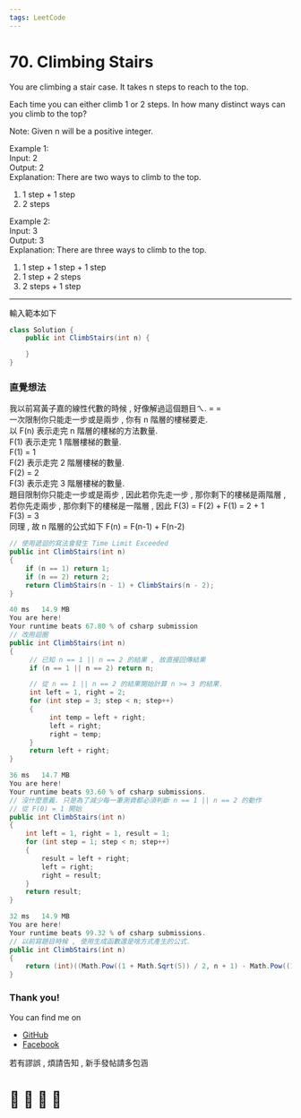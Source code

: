 ```yaml
---
tags: LeetCode
---
```


# 70. Climbing Stairs
You are climbing a stair case. It takes n steps to reach to the top.

Each time you can either climb 1 or 2 steps. In how many distinct ways can you climb to the top?

Note: Given n will be a positive integer.

Example 1:    
Input: 2    
Output: 2    
Explanation: There are two ways to climb to the top.
1. 1 step + 1 step
2. 2 steps

Example 2:    
Input: 3    
Output: 3    
Explanation: There are three ways to climb to the top.
1. 1 step + 1 step + 1 step
2. 1 step + 2 steps
3. 2 steps + 1 step
---
輸入範本如下
```C#
class Solution {
    public int ClimbStairs(int n) {

    }
}
```

### 直覺想法
我以前寫黃子嘉的線性代數的時候 , 好像解過這個題目ㄟ. = =    
一次限制你只能走一步或是兩步 , 你有 n 階層的樓梯要走.    
以 F(n) 表示走完 n 階層的樓梯的方法數量.    
F(1) 表示走完 1 階層樓梯的數量.    
F(1) = 1    
F(2) 表示走完 2 階層樓梯的數量.    
F(2) = 2    
F(3) 表示走完 3 階層樓梯的數量.    
題目限制你只能走一步或是兩步 , 因此若你先走一步 , 那你剩下的樓梯是兩階層 , 若你先走兩步 , 那你剩下的樓梯是一階層 , 因此
F(3) = F(2) + F(1) = 2 + 1      
F(3) = 3    
同理 , 故 n 階層的公式如下
F(n) = F(n-1) + F(n-2)

```C#
// 使用遞迴的寫法會發生 Time Limit Exceeded
public int ClimbStairs(int n)
{
    if (n == 1) return 1;
    if (n == 2) return 2;
    return ClimbStairs(n - 1) + ClimbStairs(n - 2);
}
```

```C#
40 ms	14.9 MB
You are here!
Your runtime beats 67.80 % of csharp submission
// 改用迴圈
public int ClimbStairs(int n)
{
     // 已知 n == 1 || n == 2 的結果 , 故直接回傳結果
     if (n == 1 || n == 2) return n;

     // 從 n == 1 || n == 2 的結果開始計算 n >= 3 的結果.
     int left = 1, right = 2;
     for (int step = 3; step < n; step++)
     {
          int temp = left + right;
          left = right;
          right = temp;
     }
     return left + right;
}
```

```C#
36 ms	14.7 MB
You are here!
Your runtime beats 93.60 % of csharp submissions.
// 沒什麼意義. 只是為了減少每一筆測資都必須判斷 n == 1 || n == 2 的動作
// 從 F(0) = 1 開始
public int ClimbStairs(int n)
{
    int left = 1, right = 1, result = 1;
    for (int step = 1; step < n; step++)
    {
        result = left + right;
        left = right;
        right = result;
    }
    return result;
}
```



```C#
32 ms	14.9 MB
You are here!
Your runtime beats 99.32 % of csharp submissions.
// 以前寫題目時候 , 使用生成函數還是啥方式產生的公式.
public int ClimbStairs(int n)
{
    return (int)((Math.Pow((1 + Math.Sqrt(5)) / 2, n + 1) - Math.Pow((1 - Math.Sqrt(5)) / 2, n + 1)) / Math.Sqrt(5));
}
```








### Thank you! 

You can find me on

- [GitHub](https://github.com/s0920832252)
- [Facebook](https://www.facebook.com/fourtune.chen)

若有謬誤 , 煩請告知 , 新手發帖請多包涵

# :100: :muscle: :tada: :sheep: 
